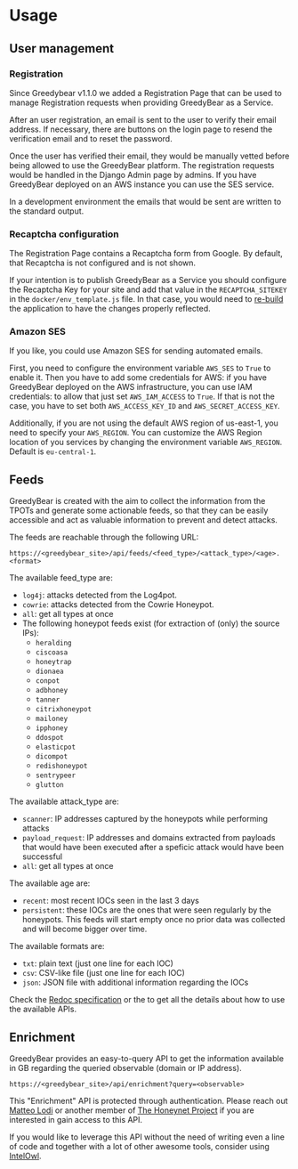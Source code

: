 # Usage

## User management

### Registration
Since Greedybear v1.1.0 we added a Registration Page that can be used to manage Registration requests when providing GreedyBear as a Service.

After an user registration, an email is sent to the user to verify their email address. If necessary, there are buttons on the login page to resend the verification email and to reset the password.

Once the user has verified their email, they would be manually vetted before being allowed to use the GreedyBear platform. The registration requests would be handled in the Django Admin page by admins.
If you have GreedyBear deployed on an AWS instance you can use the SES service.

In a development environment the emails that would be sent are written to the standard output.

### Recaptcha configuration
The Registration Page contains a Recaptcha form from Google. By default, that Recaptcha is not configured and is not shown.

If your intention is to publish GreedyBear as a Service you should configure the Recaptcha Key for your site and add that value in the `RECAPTCHA_SITEKEY` in the `docker/env_template.js` file.
In that case, you would need to [re-build](/Installation.md#update-and-rebuild) the application to have the changes properly reflected.

### Amazon SES

If you like, you could use Amazon SES for sending automated emails.

First, you need to configure the environment variable `AWS_SES` to `True` to enable it.
Then you have to add some credentials for AWS: if you have GreedyBear deployed on the AWS infrastructure, you can use IAM credentials:
to allow that just set `AWS_IAM_ACCESS` to `True`. If that is not the case, you have to set both `AWS_ACCESS_KEY_ID` and `AWS_SECRET_ACCESS_KEY`.

Additionally, if you are not using the default AWS region of us-east-1, you need to specify your `AWS_REGION`.
You can customize the AWS Region location of you services by changing the environment variable `AWS_REGION`. Default is `eu-central-1`.


## Feeds
GreedyBear is created with the aim to collect the information from the TPOTs and generate some actionable feeds, so that they can be easily accessible and act as valuable information to prevent and detect attacks.

The feeds are reachable through the following URL:
```
https://<greedybear_site>/api/feeds/<feed_type>/<attack_type>/<age>.<format>
```
The available feed_type are:

* `log4j`: attacks detected from the Log4pot.
* `cowrie`: attacks detected from the Cowrie Honeypot.
* `all`: get all types at once
* The following honeypot feeds exist (for extraction of (only) the source IPs):
  * `heralding`
  * `ciscoasa`
  * `honeytrap`
  * `dionaea`
  * `conpot`
  * `adbhoney`
  * `tanner`
  * `citrixhoneypot`
  * `mailoney`
  * `ipphoney`
  * `ddospot`
  * `elasticpot`
  * `dicompot`
  * `redishoneypot`
  * `sentrypeer`
  * `glutton`

The available attack_type are:

* `scanner`: IP addresses captured by the honeypots while performing attacks
* `payload_request`: IP addresses and domains extracted from payloads that would have been executed after a speficic attack would have been successful
* `all`: get all types at once


The available age are:

* `recent`: most recent IOCs seen in the last 3 days
* `persistent`: these IOCs are the ones that were seen regularly by the honeypots. This feeds will start empty once no prior data was collected and will become bigger over time.

The available formats are:

* `txt`: plain text (just one line for each IOC)
* `csv`: CSV-like file (just one line for each IOC)
* `json`: JSON file with additional information regarding the IOCs

Check the [Redoc specification](https://greedybear.readthedocs.io/en/latest/Redoc.html) or the to get all the details about how to use the available APIs.

## Enrichment

GreedyBear provides an easy-to-query API to get the information available in GB regarding the queried observable (domain or IP address).

```
https://<greedybear_site>/api/enrichment?query=<observable>
```

This "Enrichment" API is protected through authentication. Please reach out [Matteo Lodi](https://twitter.com/matte_lodi) or another member of [The Honeynet Project](https://twitter.com/ProjectHoneynet) if you are interested in gain access to this API.

If you would like to leverage this API without the need of writing even a line of code and together with a lot of other awesome tools, consider using [IntelOwl](https://github.com/intelowlproject/IntelOwl).